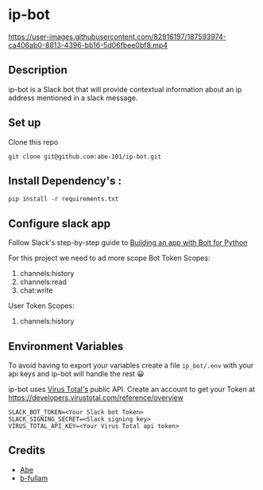 # ip-bot


https://user-images.githubusercontent.com/82916197/187593974-ca406ab0-8813-4396-bb16-5d06fbee0bf8.mp4


## Description

ip-bot is a Slack bot that will provide contextual information about an ip address mentioned in a slack message.


## Set up

Clone this repo
```
git clone git@github.com:abe-101/ip-bot.git
```

## Install Dependency's :
```
pip install -r requirements.txt
```

## Configure slack app
Follow Slack's step-by-step guide to [Building an app with Bolt for Python](https://api.slack.com/start/building/bolt-python)

For this project we need to ad more scope
Bot Token Scopes:
1. channels:history
2. channels:read
3. chat:write

User Token Scopes:
1. channels:history


## Environment Variables
To avoid having to export your variables create a file `ip_bot/.env` with your api keys and ip-bot will handle the rest 😀

ip-bot uses [Virus Total's](https://www.virustotal.com/gui/home/upload) public API.
Create an account to get your Token at https://developers.virustotal.com/reference/overview
```
SLACK_BOT_TOKEN=<Your Slack bot Token>
SLACK_SIGNING_SECRET=<Slack signing key>
VIRUS_TOTAL_API_KEY=<Your Virus Total api token>
```


## Credits
* [Abe](https:github.com/abe-101)
* [b-fullam](https://github.com/b-fullam/Automating-VirusTotal-APIv3-for-IPs-and-URLs)
